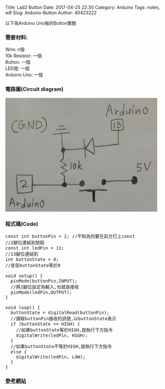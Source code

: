 Title: Lad2 Button
Date: 2017-04-25 22:30
Category: Arduino
Tags: notes, w8
Slug: Arduino-Button
Author: 40423222

以下為Arduino Uno板的Button實驗

<!-- PELICAN_END_SUMMARY -->

### 需要材料:
Wire: n個<br/>
10k Resistor: 一個<br/>
Button: 一個<br/>
LED燈: 一個<br/>
Arduino Uno: 一個

### 電路圖(Circuit diagram)

<img src="./../data/Arduino/Button/Circuit diagram.png" width="480" />

### 程式碼(Code)

<pre class="brush: python">
const int buttonPin = 2; //不知為何要在前方打上const
//2腳位連結到按鈕
const int ledPin = 13;
//13腳位連結到
int buttonState = 0;
//宣告buttonState等於0

void setup() {
  pinMode(buttonPin,INPUT);
  //將2腳位設定為輸入,也就是接收
  pinMode(ledPin,OUTPUT);
}

void loop() {
  buttonState = digitalRead(buttonPin);
  //讀取buttonPin接收的訊號,以buttonState表示
  if (buttonState == HIGH) {
    //如果buttonState等於HIGH,就執行下方指令
    digitalWrite(ledPin, HIGH); 
  }
  //如果buttonState不等於HIGH,就執行下方指令
  else {
    digitalWrite(ledPin, LOW);
  }
}
</pre>

### <a href="http://coopermaa2nd.blogspot.tw/2010/12/arduino-lab2-led.html">參考網站</a>